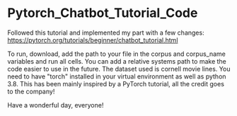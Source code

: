 # Pytorch_Chatbot_Tutorial_Code
Followed this tutorial and implemented my part with a few changes: https://pytorch.org/tutorials/beginner/chatbot_tutorial.html

To run, download, add the path to your file in the corpus and corpus_name variables and run all cells. You can add a relative systems 
path to make the code easier to use in the future. The dataset used is cornell movie lines.
You need to have "torch" installed in your virtual environment as well as python 3.8. This has been mainly inspired by a PyTorch tutorial, all the credit goes to the company!

Have a wonderful day, everyone!
